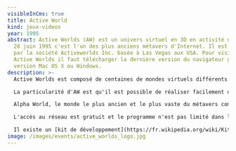 ```yaml
---
visibleInCms: true
title: Active World
kind: jeux-videos
year: 1995
abstract: Active Worlds (AW) est un univers virtuel en 3D en activité depuis le
  28 juin 1995 c'est l'un des plus anciens métavers d'Internet. Il est développé
  par la société Activeworlds Inc. basée à Las Vegas aux USA. Pour visiter
  Active Worlds il faut télécharger la dernière version du navigateur gratuit en
  version Mac OS X ou Windows.
description: >-
  Active Worlds est composé de centaines de mondes virtuels différents construits par les utilisateurs et qu'il est possible d'explorer sous la forme d'un [avatar](https://fr.wikipedia.org/wiki/Avatar_(informatique) "Avatar (informatique)"), son double numérique dans le programme, personnalisable. Il ne s'agit pas d'un jeu à proprement parler puisqu'il n'y a ni but ni objectif, ni point ni classement. Active Worlds permet de rencontrer des gens de partout dans le monde pour discuter (notamment avec un micro via [VoIP](https://fr.wikipedia.org/wiki/VoIP "VoIP")) ou jouer dans un environnement interactif en 3D qui réunit texte, image, son et vidéo. Les utilisateurs se regroupent en communautés pour développer divers projets tels que l'organisation de rencontres, de jeux, de concours, d'expositions ou de mariages.

  La particularité d'AW est qu'il est possible de réaliser facilement des constructions en temps réel avec des objets et des textures parmi des milliers de modèles différents. L'idée première d'Activeworlds, Inc. étant d'essayer de développer l'équivalent en 3D des sites Web en 2D. Chaque monde possède sa propre bibliothèque d'objets aux formats .rwx ([RenderWare](https://fr.wikipedia.org/wiki/RenderWare "RenderWare")), .cob ([TrueSpace](https://fr.wikipedia.org/wiki/Truespace "Truespace")) et .x ([DirectX](https://fr.wikipedia.org/wiki/DirectX "DirectX")). [Blender](https://fr.wikipedia.org/wiki/Blender "Blender") est recommandé pour la réalisation de ses propres modèles mais [TrueSpace](https://fr.wikipedia.org/wiki/Truespace "Truespace") et [Wings 3D](https://fr.wikipedia.org/wiki/Wings_3D "Wings 3D") sont très utilisés.

  Alpha World, le monde le plus ancien et le plus vaste du métavers comptait début 2014 plus de 230 millions d'objets installés sur un territoire virtuel de plus de 420 000 kilomètres carrés virtuels.

  L'accès au réseau est gratuit et le programme n'est pas limité dans le temps. Active Worlds possède sa propre monnaie, l'AWC (Active Worlds credit) pour acheter des accessoires pour compléter son avatar ou payer des services pour ouvrir son propre monde, obtenir un hébergement, augmenter sa limite de robots, etc.

  Il existe un [kit de développement](https://fr.wikipedia.org/wiki/Kit_de_d%C3%A9veloppement "Kit de développement") (SDK) qui permet aux développeurs de créer des applications pour aider à la gestion des mondes ou l'organisation de jeux sous la forme de robots. On trouve aussi des utilitaires permettant entre autres de réaliser des cartes, créer du relief comme les Alpes ou faire des graphiques d'affluence. Il est possible d'héberger son propre monde grâce au *world server*.
image: /images/events/active_worlds_logo.jpg
---
```

